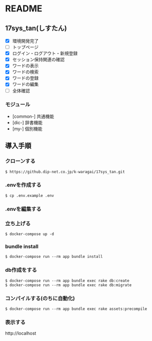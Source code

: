 # README

## 17sys_tan(しすたん)

- [x] 環境開発完了
- [ ] トップページ
- [x] ログイン・ログアウト・新規登録
- [x] セッション保持関連の確認
- [x] ワードの表示
- [x] ワードの検索
- [x] ワードの登録
- [x] ワードの編集
- [ ] 全体確認

### モジュール

* [common-] 共通機能
* [dic-] 辞書機能
* [my-] 個別機能


## 導入手順

### クローンする

```
$ https://github.dip-net.co.jp/k-waragai/17sys_tan.git
```

### .envを作成する

```
$ cp .env.example .env
```

### .envを編集する

### 立ち上げる

```
$ docker-compose up -d
```

### bundle install

```
$ docker-compose run --rm app bundle install
```

### db作成をする

```
$ docker-compose run --rm app bundle exec rake db:create
$ docker-compose run --rm app bundle exec rake db:migrate
```

### コンパイルする(のちに自動化)

```
$ docker-compose run --rm app bundle exec rake assets:precompile
```

### 表示する

http://localhost
